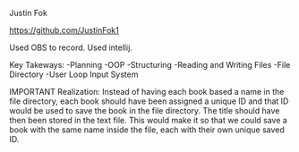 Justin Fok

https://github.com/JustinFok1



Used OBS to record. Used intellij.



Key Takeways:
-Planning
-OOP
-Structuring 
-Reading and Writing Files 
-File Directory
-User Loop Input System

IMPORTANT Realization: 
Instead of having each book based a name in the file directory, each book should have been assigned a unique ID and that ID would be used to save the book in the file directory. The title should have then been stored in the text file. This would make it so that we could save a book with the same name inside the file, each with their own unique saved ID. 
